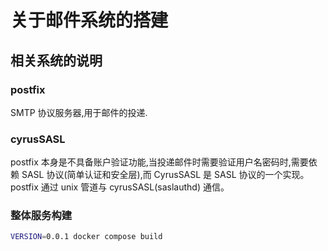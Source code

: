 # 关于邮件系统的搭建

## 相关系统的说明

### postfix

SMTP 协议服务器,用于邮件的投递.

### cyrusSASL

postfix 本身是不具备账户验证功能,当投递邮件时需要验证用户名密码时,需要依赖 SASL 协议(简单认证和安全层),而 CyrusSASL 是 SASL 协议的一个实现。 postfix 通过 unix 管道与 cyrusSASL(saslauthd) 通信。

### 整体服务构建

```sh
VERSION=0.0.1 docker compose build
```
